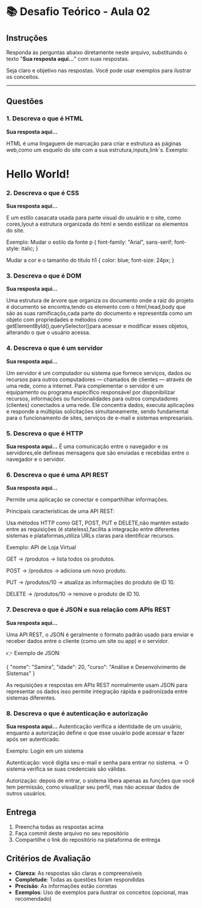 # 📚 Desafio Teórico - Aula 02

## Instruções

Responda às perguntas abaixo diretamente neste arquivo, substituindo o texto "**Sua resposta aqui...**" com suas respostas.

Seja claro e objetivo nas respostas. Você pode usar exemplos para ilustrar os conceitos.

---

## Questões

### 1. Descreva o que é HTML

**Sua resposta aqui...**
  
  HTML é uma lingaguem de marcação para criar e estrutura as páginas web,como um esquelo do site com a sua estrutura,inputs,link´s.
  Exemplo:
      <!DOCTYPE html>
    <html>
    <head>
        <meta charset="UTF-8">
        <title>Hello, World!</title>
    </head>
    <body>
        <h1>Hello World!</h1>
    </body>
    </html>


### 2. Descreva o que é CSS

**Sua resposta aqui...**

E  um estilo casacata usada para parte visual do usuário e o site, como cores,lyout a estrutura organizada do html e sendo estilizar os elementos do site.

Exemplo:
Mudar o estilo da fonte
    p {
      font-family: "Arial", sans-serif;
      font-style: italic;
    }

Mudar a cor e o tamanho do título
    h1 {
      color: blue;
      font-size: 24px;
    }

### 3. Descreva o que é DOM

**Sua resposta aqui...**

Uma estrutura de árvore  que organiza os documento onde a raiz do projeto é  documento se encontra,tendo os elemento com o html,head,body que são as suas ramificaçõs,cada parte do documento e representda como um objeto com propriedades e métodos como getElementById(),querySelector()para acessar e modificar esses objetos, alterando o que o usuário acessa.

### 4. Descreva o que é um servidor

**Sua resposta aqui...**

Um servidor é um computador ou sistema que fornece serviços, dados ou recursos para outros computadores — chamados de clientes — através de uma rede, como a internet.
Para complementar o  servidor é um equipamento ou programa específico responsável por disponibilizar recursos, informações ou funcionalidades para outros computadores (clientes) conectados a uma rede. Ele concentra dados, executa aplicações e responde a múltiplas solicitações simultaneamente, sendo fundamental para o funcionamento de sites, serviços de e-mail e sistemas empresariais.


### 5. Descreva o que é HTTP

**Sua resposta aqui...**
É uma comunicação entre o navegador e os servidores,ele defineas mensagens que são enviadas e recebidas entre o navegador e o servidor.

### 6. Descreva o que é uma API REST

**Sua resposta aqui...**

Permite uma aplicação se conectar e comparthilhar informações.

Principais características de uma API REST:

Usa métodos HTTP como GET, POST, PUT e DELETE,não mantém estado entre as requisições (é stateless),facilita a integração entre diferentes sistemas e plataformas,utiliza URLs claras para identificar recursos.

Exemplo: API de Loja Virtual

GET → /produtos → lista todos os produtos.

POST → /produtos → adiciona um novo produto.

PUT → /produtos/10 → atualiza as informações do produto de ID 10.

DELETE → /produtos/10 → remove o produto de ID 10.


### 7. Descreva o que é JSON e sua relação com APIs REST

**Sua resposta aqui...**

Uma API REST, o JSON é geralmente o formato padrão usado para enviar e receber dados entre o cliente (como um site ou app) e o servidor.

👉 Exemplo de JSON:

{
  "nome": "Samira",
  "idade": 20,
  "curso": "Análise e Desenvolvimento de Sistemas"
}


As requisições e respostas em APIs REST normalmente usam JSON para representar os dados isso permite integração rápida e padronizada entre sistemas diferentes.


### 8. Descreva o que é autenticação e autorização

**Sua resposta aqui...**
Autenticação verifica a identidade de um usuário, enquanto a autorização define o que esse usuário pode acessar e fazer após ser autenticado.

Exemplo:
Login em um sistema

Autenticação: você digita seu e-mail e senha para entrar no sistema.
→ O sistema verifica se suas credenciais são válidas.

Autorização: depois de entrar, o sistema libera apenas as funções que você tem permissão, como visualizar seu perfil, mas não acessar dados de outros usuários.

## Entrega

1. Preencha todas as respostas acima
2. Faça commit deste arquivo no seu repositório
3. Compartilhe o link do repositório na plataforma de entrega

## Critérios de Avaliação

- **Clareza**: As respostas são claras e compreensíveis
- **Completude**: Todas as questões foram respondidas
- **Precisão**: As informações estão corretas
- **Exemplos**: Uso de exemplos para ilustrar os conceitos (opcional, mas recomendado)
